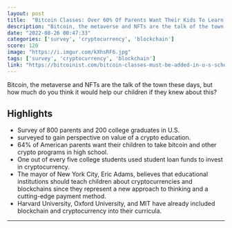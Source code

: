 ```yaml
---
layout: post
title:  "Bitcoin Classes: Over 60% Of Parents Want Their Kids To Learn Crypto In School"
description: "Bitcoin, the metaverse and NFTs are the talk of the town these days, but how much do you think it would help our children if they knew about this?"
date: "2022-08-26 00:47:33"
categories: ['survey', 'cryptocurrency', 'blockchain']
score: 120
image: "https://i.imgur.com/kXhsRF6.jpg"
tags: ['survey', 'cryptocurrency', 'blockchain']
link: "https://bitcoinist.com/bitcoin-classes-must-be-added-in-u-s-schools/"
---
```


Bitcoin, the metaverse and NFTs are the talk of the town these days, but how much do you think it would help our children if they knew about this?

## Highlights

- Survey of 800 parents and 200 college graduates in U.S.
- surveyed to gain perspective on value of a crypto education.
- 64% of American parents want their children to take bitcoin and other crypto programs in high school.
- One out of every five college students used student loan funds to invest in cryptocurrency.
- The mayor of New York City, Eric Adams, believes that educational institutions should teach children about cryptocurrencies and blockchains since they represent a new approach to thinking and a cutting-edge payment method.
- Harvard University, Oxford University, and MIT have already included blockchain and cryptocurrency into their curricula.

---
